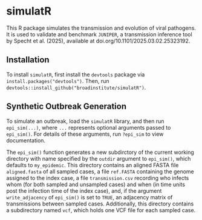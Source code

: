 # simulatR

This R package simulates the transmission and evolution of viral pathogens. It is used to validate and benchmark `JUNIPER`, a transmission inference tool by Specht et al. (2025), available at doi.org/10.1101/2025.03.02.25323192.

## Installation

To install `simulatR`, first install the `devtools` package via `install.packages("devtools")`. Then, run `devtools::install_github("broadinstitute/simulatR")`.

## Synthetic Outbreak Generation

To simulate an outbreak, load the `simulatR` library, and then run `epi_sim(...)`, where `...` represents optional arguments passed to `epi_sim()`. For details of these arguments, run `?epi_sim` to view documentation. 

The `epi_sim()` function generates a new subdirctory of the current working directory with name specified by the `outdir` argument to `epi_sim()`, which defaults to `my_epidemic`. This directory contains an aligned FASTA file `aligned.fasta` of all sampled cases, a file `ref.FASTA` containing the genome assigned to the index case, a file `transmission.csv` recording who infects whom (for both sampled and unsampled cases) and when (in time units post the infection time of the index case), and, if the argument `write_adjacency` of `epi_sim()` is set to `TRUE`, an adjacency matrix of transmissions between sampled cases. Additionally, this directory contains a subdirectory named `vcf`, which holds one VCF file for each sampled case.
